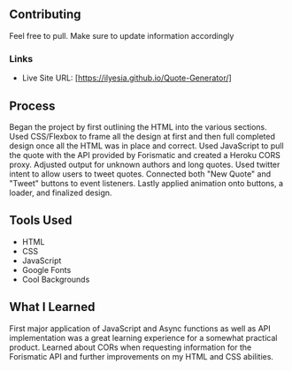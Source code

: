 ## Contributing
Feel free to pull. Make sure to update information accordingly

### Links
* Live Site URL: [https://ilyesia.github.io/Quote-Generator/]

## Process
Began the project by first outlining the HTML into the various sections. Used CSS/Flexbox to frame all the design at first and then full completed design once all the HTML was in place and correct. Used JavaScript to pull the quote with the API provided by Forismatic and created a Heroku CORS proxy. Adjusted output for unknown authors and long quotes. Used twitter intent to allow users to tweet quotes. Connected both "New Quote" and "Tweet" buttons to event listeners. Lastly applied animation onto buttons, a loader, and finalized design.

## Tools Used
* HTML
* CSS
* JavaScript
* Google Fonts
* Cool Backgrounds

## What I Learned
First major application of JavaScript and Async functions as well as API implementation was a great learning experience for a somewhat practical product. Learned about CORs when requesting information for the Forismatic API and further improvements on my HTML and CSS abilities.
